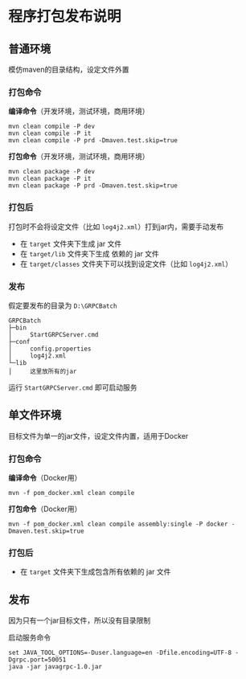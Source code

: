 # 程序打包发布说明

## 普通环境
模仿maven的目录结构，设定文件外置

### 打包命令

**编译命令**（开发环境，测试环境，商用环境）
```
mvn clean compile -P dev
mvn clean compile -P it
mvn clean compile -P prd -Dmaven.test.skip=true
```

**打包命令**（开发环境，测试环境，商用环境）
```
mvn clean package -P dev
mvn clean package -P it
mvn clean package -P prd -Dmaven.test.skip=true
```

### 打包后
打包时不会将设定文件（比如 ``log4j2.xml``）打到jar内，需要手动发布
 - 在 ``target`` 文件夹下生成 jar 文件
 - 在 ``target/lib`` 文件夹下生成 依赖的 jar 文件
 - 在 ``target/classes`` 文件夹下可以找到设定文件（比如 ``log4j2.xml``）

### 发布

假定要发布的目录为 ``D:\GRPCBatch``

```
GRPCBatch
├─bin
│     StartGRPCServer.cmd
├─conf
│     config.properties
│     log4j2.xml
└─lib
│     这里放所有的jar
```

运行 ``StartGRPCServer.cmd`` 即可启动服务

## 单文件环境
目标文件为单一的jar文件，设定文件内置，适用于Docker

### 打包命令

**编译命令**（Docker用）
```
mvn -f pom_docker.xml clean compile
```

**打包命令**（Docker用）
```
mvn -f pom_docker.xml clean compile assembly:single -P docker -Dmaven.test.skip=true
```

### 打包后
 - 在 ``target`` 文件夹下生成包含所有依赖的 jar 文件

## 发布

因为只有一个jar目标文件，所以没有目录限制

启动服务命令
```
set JAVA_TOOL_OPTIONS=-Duser.language=en -Dfile.encoding=UTF-8 -Dgrpc.port=50051
java -jar javagrpc-1.0.jar
```
